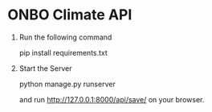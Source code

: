 # ONBO Climate API

1. Run the following command

    pip install requirements.txt

2. Start the Server

    python manage.py runserver

    and run http://127.0.0.1:8000/api/save/ on your browser.